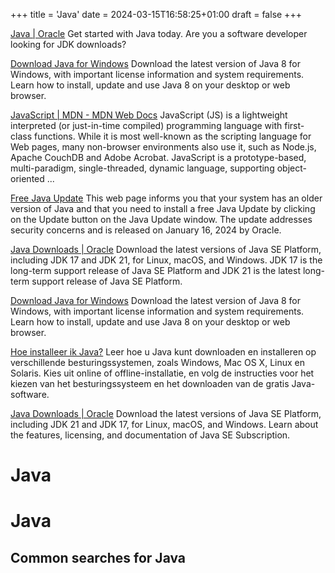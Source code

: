 +++
title = 'Java'
date = 2024-03-15T16:58:25+01:00
draft = false
+++

[Java | Oracle](https://www.java.com/)
Get started with Java today. Are you a software developer looking for JDK downloads?

[Download Java for Windows](https://www.java.com/download/ie_manual.jsp)
Download the latest version of Java 8 for Windows, with important license information and system requirements. Learn how to install, update and use Java 8 on your desktop or web browser.

[JavaScript | MDN - MDN Web Docs](https://developer.mozilla.org/en-US/docs/Web/javascript)
JavaScript (JS) is a lightweight interpreted (or just-in-time compiled) programming language with first-class functions. While it is most well-known as the scripting language for Web pages, many non-browser environments also use it, such as Node.js, Apache CouchDB and Adobe Acrobat. JavaScript is a prototype-based, multi-paradigm, single-threaded, dynamic language, supporting object-oriented ...

[Free Java Update](https://www.java.com/en/download/more_info.jsp)
This web page informs you that your system has an older version of Java and that you need to install a free Java Update by clicking on the Update button on the Java Update window. The update addresses security concerns and is released on January 16, 2024 by Oracle.

[Java Downloads | Oracle](https://www.oracle.com/java/technologies/downloads/)
Download the latest versions of Java SE Platform, including JDK 17 and JDK 21, for Linux, macOS, and Windows. JDK 17 is the long-term support release of Java SE Platform and JDK 21 is the latest long-term support release of Java SE Platform.

[Download Java for Windows](https://www.java.com/download/ie_manual.jsp)
Download the latest version of Java 8 for Windows, with important license information and system requirements. Learn how to install, update and use Java 8 on your desktop or web browser.

[Hoe installeer ik Java?](https://www.java.com/nl/download/help/download_options.html)
Leer hoe u Java kunt downloaden en installeren op verschillende besturingssystemen, zoals Windows, Mac OS X, Linux en Solaris. Kies uit online of offline-installatie, en volg de instructies voor het kiezen van het besturingssysteem en het downloaden van de gratis Java-software.

[Java Downloads | Oracle](https://www.oracle.com/java/technologies/downloads/)
Download the latest versions of Java SE Platform, including JDK 21 and JDK 17, for Linux, macOS, and Windows. Learn about the features, licensing, and documentation of Java SE Subscription.

Java
====

# Java

## Common searches for Java
